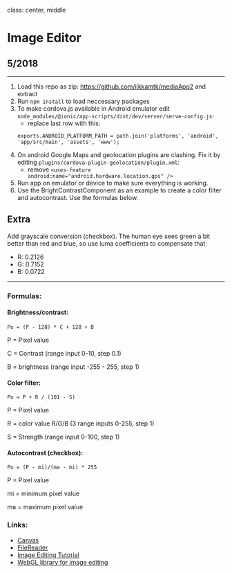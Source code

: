 class: center, middle

# Image Editor

## 5/2018

---
1. Load this repo as zip: https://github.com/ilkkamtk/mediaApp2 and extract
2. Run `npm install` to load neccessary packages
3. To make cordova.js available in Android emulator edit `node_modules/@ionic/app-scripts/dist/dev/server/serve-config.js`:
    * replace last row with this: 
    ```
    exports.ANDROID_PLATFORM_PATH = path.join('platforms', 'android', 'app/src/main', 'assets', 'www');
    ```
4. On android Google Maps and geolocation plugins are clashing. Fix it by editing `plugins/cordova-plugin-geolocation/plugin.xml`:
    * remove `<uses-feature android:name="android.hardware.location.gps" />`
5. Run app on emulator or device to make sure everything is working.
6. Use the BrightContrastComponent as an example to create a color filter and autocontrast. Use the formulas below.

## Extra 

Add grayscale conversion (checkbox). The human eye sees green a bit better than red and blue, so use luma coefficients to compensate that:
- R: 0.2126
- G: 0.7152
- B: 0.0722
___

### Formulas:
#### Brightness/contrast:

`Po = (P - 128) * C + 128 + B`

P = Pixel value

C = Contrast (range input 0-10, step 0.1)

B = brightness (range input -255 - 255, step 1)

#### Color filter: 

`Po = P + R / (101 - S)`

P = Pixel value

R = color value R/G/B (3 range inputs 0-255, step 1)

S = Strength (range input 0-100, step 1)



#### Autocontrast (checkbox):

`Po = (P - mi)/(ma - mi) * 255`

P = Pixel value

mi = minimum pixel value

ma = maximum pixel value

### Links:
- [Canvas](http://www.w3schools.com/html/html5_canvas.asp)
- [FileReader](https://developer.mozilla.org/en-US/docs/Web/API/FileReader)
- [Image Editing Tutorial](https://www.html5rocks.com/en/tutorials/canvas/imagefilters/)
- [WebGL library for image editing](http://evanw.github.io/glfx.js/)
